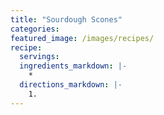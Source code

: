 ```yaml
---
title: "Sourdough Scones"
categories:
featured_image: /images/recipes/
recipe:
  servings: 
  ingredients_markdown: |-
    *
  directions_markdown: |-
    1.
---
```


